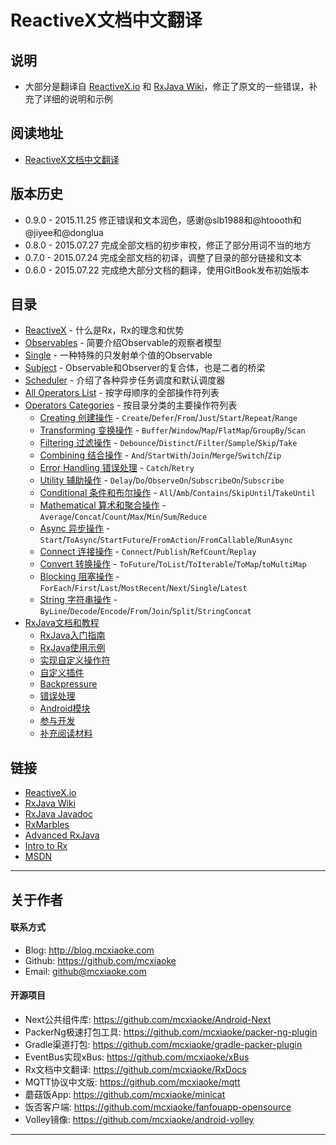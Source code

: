 # ReactiveX文档中文翻译

## 说明

* 大部分是翻译自 [ReactiveX.io](http://reactivex.io/) 和 [RxJava Wiki](https://github.com/ReactiveX/rxjava/wiki)，修正了原文的一些错误，补充了详细的说明和示例

## 阅读地址

* [ReactiveX文档中文翻译](http://mcxiaoke.gitbooks.io/rxdocs/content/)

## 版本历史
* 0.9.0 - 2015.11.25 修正错误和文本润色，感谢@slb1988和@htoooth和@jiyee和@donglua
* 0.8.0 - 2015.07.27 完成全部文档的初步审校，修正了部分用词不当的地方
* 0.7.0 - 2015.07.24 完成全部文档的初译，调整了目录的部分链接和文本
* 0.6.0 - 2015.07.22 完成绝大部分文档的翻译，使用GitBook发布初始版本

## 目录

* [ReactiveX](Intro.md) - 什么是Rx，Rx的理念和优势
* [Observables](Observables.md) - 简要介绍Observable的观察者模型
* [Single](Single.md) - 一种特殊的只发射单个值的Observable
* [Subject](Subject.md) - Observable和Observer的复合体，也是二者的桥梁
* [Scheduler](Scheduler.md) - 介绍了各种异步任务调度和默认调度器
* [All Operators List](All-Operators-List.md) - 按字母顺序的全部操作符列表
* [Operators Categories](Operators.md) - 按目录分类的主要操作符列表
  * [Creating 创建操作](operators/Creating-Observables.md) - `Create`/`Defer`/`From`/`Just`/`Start`/`Repeat`/`Range`
  * [Transforming 变换操作](operators/Transforming-Observables.md) - `Buffer`/`Window`/`Map`/`FlatMap`/`GroupBy`/`Scan`
  * [Filtering 过滤操作](operators/Filtering-Observables.md) - `Debounce`/`Distinct`/`Filter`/`Sample`/`Skip`/`Take`
  * [Combining 结合操作](operators/Combining-Observables.md) - `And`/`StartWith`/`Join`/`Merge`/`Switch`/`Zip`
  * [Error Handling 错误处理](operators/Error-Handling-Operators.md) - `Catch`/`Retry`
  * [Utility 辅助操作](operators/Observable-Utility-Operators.md) - `Delay`/`Do`/`ObserveOn`/`SubscribeOn`/`Subscribe`
  * [Conditional 条件和布尔操作](operators/Conditional-and-Boolean-Operators.md) - `All`/`Amb`/`Contains`/`SkipUntil`/`TakeUntil`
  * [Mathematical 算术和聚合操作](operators/Mathematical-and-Aggregate-Operators.md) - `Average`/`Concat`/`Count`/`Max`/`Min`/`Sum`/`Reduce`
  * [Async 异步操作](operators/Async-Operators.md) - `Start`/`ToAsync`/`StartFuture`/`FromAction`/`FromCallable`/`RunAsync`
  * [Connect 连接操作](operators/Connectable-Observable-Operators.md) - `Connect`/`Publish`/`RefCount`/`Replay`
  * [Convert 转换操作](operators/To.md) - `ToFuture`/`ToList`/`ToIterable`/`ToMap`/`toMultiMap`
  * [Blocking 阻塞操作](operators/Blocking-Observable-Operators.md) - `ForEach`/`First`/`Last`/`MostRecent`/`Next`/`Single`/`Latest`
  * [String 字符串操作](operators/String-Observables.md) - `ByLine`/`Decode`/`Encode`/`From`/`Join`/`Split`/`StringConcat`
* [RxJava文档和教程](Topics.md)
  * [RxJava入门指南](topics/Getting-Started.md)
  * [RxJava使用示例](topics/How-To-Use-RxJava.md)
  * [实现自定义操作符](topics/Implementing-Your-Own-Operators.md)
  * [自定义插件](topics/Plugins.md)
  * [Backpressure](topics/Backpressure.md)
  * [错误处理](topics/Error-Handling.md)
  * [Android模块](topics/The-RxJava-Android-Module.md)
  * [参与开发](topics/How-to-Contribute.md)
  * [补充阅读材料](topics/Additional-Reading.md)


## 链接

* [ReactiveX.io](http://reactivex.io/intro.html)
* [RxJava Wiki](https://github.com/ReactiveX/RxJava/wiki)
* [RxJava Javadoc](http://reactivex.io/RxJava/javadoc/)
* [RxMarbles](http://rxmarbles.com/)
* [Advanced RxJava](http://akarnokd.blogspot.com/)
* [Intro to Rx](http://www.introtorx.com/content/v1.0.10621.0/01_WhyRx.html)
* [MSDN](https://msdn.microsoft.com/en-us/data/gg577609.aspx)


------

## 关于作者

#### 联系方式

* Blog: <http://blog.mcxiaoke.com>
* Github: <https://github.com/mcxiaoke>
* Email: [github@mcxiaoke.com](mailto:github@mcxiaoke.com)

#### 开源项目

* Next公共组件库: <https://github.com/mcxiaoke/Android-Next>
* PackerNg极速打包工具: <https://github.com/mcxiaoke/packer-ng-plugin>
* Gradle渠道打包: <https://github.com/mcxiaoke/gradle-packer-plugin>
* EventBus实现xBus: <https://github.com/mcxiaoke/xBus>
* Rx文档中文翻译: <https://github.com/mcxiaoke/RxDocs>
* MQTT协议中文版: <https://github.com/mcxiaoke/mqtt>
* 蘑菇饭App: <https://github.com/mcxiaoke/minicat>
* 饭否客户端: <https://github.com/mcxiaoke/fanfouapp-opensource>
* Volley镜像: <https://github.com/mcxiaoke/android-volley>

------


